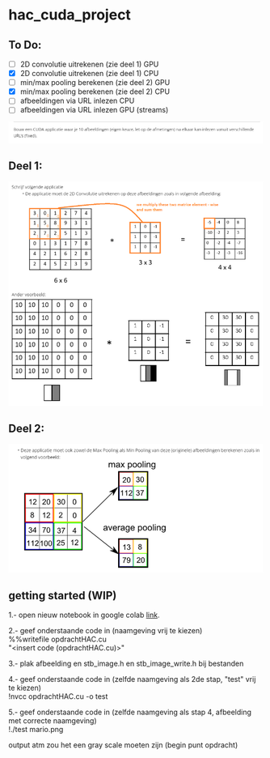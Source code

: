# hac_cuda_project

## To Do:

- [ ] 2D convolutie uitrekenen (zie deel 1) GPU
- [x] 2D convolutie uitrekenen (zie deel 1) CPU
- [ ] min/max pooling berekenen (zie deel 2) GPU
- [X] min/max pooling berekenen (zie deel 2) CPU
- [ ] afbeeldingen via URL inlezen CPU
- [ ] afbeeldingen via URL inlezen GPU (streams)

![titel opdracht](images/cudaTaakTitel.png?raw=true)

## Deel 1:
![opdracht 1](images/cudaTaakDeel1.png?raw=true)

## Deel 2:
![opdracht 2](images/cudaTaakDeel2.png?raw=true)

## getting started (WIP)

1.- open nieuw notebook in google colab [link](https://colab.research.google.com/drive/11K5aESAQQHsml9ied-BsuLnP-zG6wLMZ).<br/>

2.- geef onderstaande code in (naamgeving vrij te kiezen)<br/>
  %%writefile opdrachtHAC.cu <br/>
  "<insert code (opdrachtHAC.cu)>"  <br/>
  
3.- plak afbeelding en stb_image.h en stb_image_write.h bij bestanden <br/>

4.- geef onderstaande code in (zelfde naamgeving als 2de stap, "test" vrij te kiezen) <br/>
  !nvcc opdrachtHAC.cu -o test <br/>
  
5.- geef onderstaande code in (zelfde naamgeving als stap 4, afbeelding met correcte naamgeving) <br/>
  !./test mario.png <br/>
  
  
  output atm zou het een gray scale moeten zijn (begin punt opdracht)


